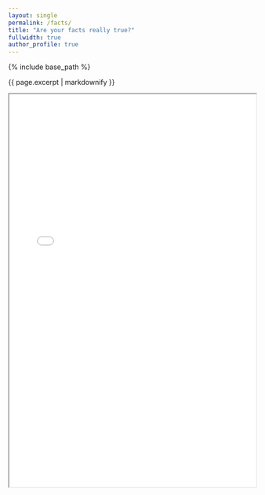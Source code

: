 ```yaml
---
layout: single
permalink: /facts/
title: "Are your facts really true?"
fullwidth: true
author_profile: true
---
```


{% include base_path %}

{{ page.excerpt | markdownify }}

<iframe src="/facts/FactsTrue.pdf" width="100%" height="800px"></iframe>
